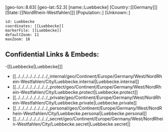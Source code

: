 ﻿---
location: [52.3,8.63]
mapzoom: [7,12] 
mapmarker: city 
type: City
tags:
- geo/City


SpocWebEntityId: 32161
isDeleted: false
confidential: public

---
[geo-lon::8.63]
[geo-lat::52.3]
[name::Luebbecke]
[Country::[[Germany]]]
[State::[[NordRhein-Westfahlen]]]
[Population::]
[Unknown::]


```leaflet
id: Luebbecke
coordinates: [[Luebbecke]]
markerFile: [[Luebbecke]]
defaultZoom: 11 
maxZoom: 18
```


## Confidential Links & Embeds: 
-[[Luebbecke|Luebbecke]]] 
- [[../../../../../../../../_internal/geo/Continent/Europe/Germany/West/NordRhein-Westfahlen/City/Luebbecke.internal|Luebbecke.internal]] 
- [[../../../../../../../../_protect/geo/Continent/Europe/Germany/West/NordRhein-Westfahlen/City/Luebbecke.protect|Luebbecke.protect]] 
- [[../../../../../../../../_private/geo/Continent/Europe/Germany/West/NordRhein-Westfahlen/City/Luebbecke.private|Luebbecke.private]] 
- [[../../../../../../../../_personal/geo/Continent/Europe/Germany/West/NordRhein-Westfahlen/City/Luebbecke.personal|Luebbecke.personal]] 
- [[../../../../../../../../_secret/geo/Continent/Europe/Germany/West/NordRhein-Westfahlen/City/Luebbecke.secret|Luebbecke.secret]] 
